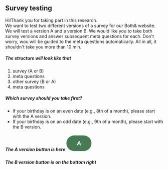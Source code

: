 ## Survey testing
Hi!Thank you for taking part in this research.  
We want to test two different versions of a survey for our Both& website. We will test a version A and a version B. We would like you to take both survey versions and answer subsequent meta questions for each. Don't worry, wou will be guided to the meta questions automatically. All in all, it shouldn't take you more than 10 min.
<br />
##### The structure will look like that

1. survey (A or B)
2. meta questions
3. other survey (B or A)
4. meta questions  
   
##### Which survey should you take first?
- If your birthday is on an even date (e.g., 8th of a month), please start with the A version.
- If your birthday is on an odd date (e.g., 9th of a month), please start with the B version.  
  
##### The A version button is here <a class="typeform-share button" href="https://form.typeform.com/to/SczGpFGi?typeform-medium=embed-snippet" data-mode="drawer_left" style="display:inline-block;text-decoration:none;background-color:#457A53;color:white;cursor:pointer;font-family:Helvetica,Arial,sans-serif;font-size:20px;line-height:50px;text-align:center;margin:0;height:50px;padding:0px 33px;border-radius:25px;max-width:100%;white-space:nowrap;overflow:hidden;text-overflow:ellipsis;font-weight:bold;-webkit-font-smoothing:antialiased;-moz-osx-font-smoothing:grayscale;" target="_blank">A </a> <script> (function() { var qs,js,q,s,d=document, gi=d.getElementById, ce=d.createElement, gt=d.getElementsByTagName, id="typef_orm_share", b="https://embed.typeform.com/"; if(!gi.call(d,id)){ js=ce.call(d,"script"); js.id=id; js.src=b+"embed.js"; q=gt.call(d,"script")[0]; q.parentNode.insertBefore(js,q) } })() </script>
##### The B version button is on the bottom right
<div class="cui-embed" data-cui-uid="brvfRVMp" data-cui-avatar="https://images.typeform.com/images/sqwX4feQSRBe" data-cui-mode="pill" data-cui-pill-button-color="#457A53"></div><script src="https://public-assets.typeform.com/confab/embed.js" async></script>
<br />
<br />
<br />
